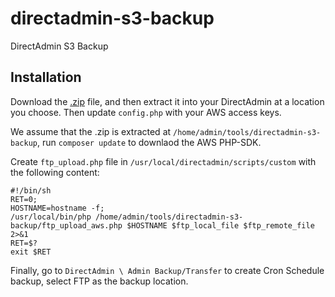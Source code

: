 # directadmin-s3-backup
DirectAdmin S3 Backup

Installation
------------

Download the [.zip](https://github.com/powerkernel/directadmin-s3-backup/archive/master.zip) file, and then extract it into your DirectAdmin at a location you choose. Then update `config.php` with your AWS access keys.

We assume that the .zip is extracted at `/home/admin/tools/directadmin-s3-backup`, run `composer update` to downlaod the AWS PHP-SDK.

Create `ftp_upload.php` file in `/usr/local/directadmin/scripts/custom` with the following content:
```
#!/bin/sh
RET=0;
HOSTNAME=hostname -f;
/usr/local/bin/php /home/admin/tools/directadmin-s3-backup/ftp_upload_aws.php $HOSTNAME $ftp_local_file $ftp_remote_file 2>&1
RET=$?
exit $RET
```

Finally, go to `DirectAdmin \ Admin Backup/Transfer` to create Cron Schedule backup, select FTP as the backup location.
